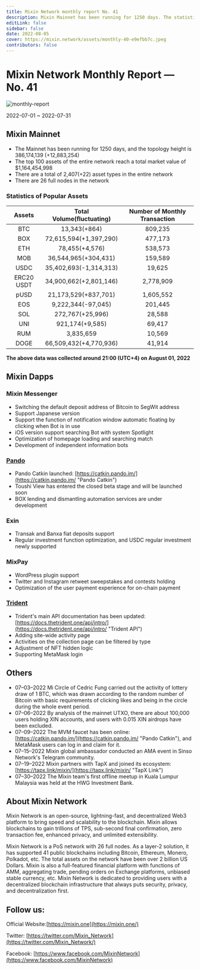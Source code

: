 ```yaml
---
title: Mixin Network monthly report No. 41
description: Mixin Mainnet has been running for 1250 days. The statistics of popular assets are listed. Ecosystem development, with Pando, exin, Mixpay, Trident and other events and partnerships.
editLink: false
sidebar: false
date: 2022-08-05
cover: https://mixin.network/assets/monthly-40-e9efbb7c.jpeg
contributors: false
---
```


# Mixin Network Monthly Report — No. 41

![monthly-report](./monthly-41.jpeg)

2022-07-01 ~ 2022-07-31

## Mixin Mainnet

- The Mainnet has been running for 1250 days, and the topology height is 386,174,139 (+12,883,254)
- The top 100 assets of the entire network reach a total market value of $1,164,454,998
- There are a total of 2,407(+22) asset types in the entire network
- There are 26 full nodes in the network

### Statistics of Popular Assets

| Assets     | Total Volume(fluctuating) | Number of Monthly Transaction |
|:----------:|:-------------------------:|:-----------------------------:|
| BTC        | 13,343(+864)              | 809,235                       |
| BOX        | 72,615,594(+1,397,290)    | 477,173                       |
| ETH        | 78,455(+4,576)            | 538,573                       |
| MOB        | 36,544,965(+304,431)      | 159,589                       |
| USDC       | 35,402,693(-1,314,313)    | 19,625                        |
| ERC20 USDT | 34,900,662(+2,801,146)    | 2,778,909                     |
| pUSD       | 21,173,529(+837,701)      | 1,605,552                     |
| EOS        | 9,222,344(-97,045)        | 201,445                       |
| SOL        | 272,767(+25,996)          | 28,588                        |
| UNI        | 921,174(+9,585)           | 69,417                        |
| RUM        | 3,835,659                 | 10,569                        |
| DOGE       | 66,509,432(+4,770,936)    | 41,914                        |

  **The above data was collected around 21:00 (UTC+4) on August 01, 2022**

## Mixin Dapps

### Mixin Messenger

- Switching the default deposit address of Bitcoin to SegWit address
- Support Japanese version
- Support the function of notification window automatic floating by clicking when Bot is in use
- iOS version support searching Bot with system Spotlight
- Optimization of homepage loading and searching match
- Development of independent information bots

### [Pando](https://pando.im/)

- Pando Catkin launched: [https://catkin.pando.im/](https://catkin.pando.im/ "Pando Catkin")
- Toushi View has entered the closed beta stage and will be launched soon
- BOX lending and dismantling automation services are under development

### Exin

- Transak and Banxa fiat deposits support
- Regular investment function optimization, and USDC regular investment newly supported

### MixPay

- WordPress plugin support
- Twitter and Instagram retweet sweepstakes and contests holding
- Optimization of the user payment experience for on-chain payment

### [Trident](https://thetrident.one)

- Trident's main API documentation has been updated: [https://docs.thetrident.one/api/intro/](https://docs.thetrident.one/api/intro/ "Trident API")
- Adding site-wide activity page
- Activities on the collection page can be filtered by type
- Adjustment of NFT hidden logic
- Supporting MetaMask login

## Others

- 07–03–2022
  Mi Circle of Cedric Fung carried out the activity of lottery draw of 1 BTC, which was drawn according to the random number of Bitcoin with basic requirements of clicking likes and being in the circle during the whole event period.
- 07–06–2022
  By analysis of the mainnet UTXO, there are about 100,000 users holding XIN accounts, and users with 0.015 XIN airdrops have been excluded.
- 07–09–2022
  The MVM faucet has been online: [https://catkin.pando.im/](https://catkin.pando.im/ "Pando Catkin"), and MetaMask users can log in and claim for it.
- 07–15–2022
  Mixin global ambassador conducted an AMA event in Sinso Network's Telegram community.
- 07–19–2022
  Mixin partners with TapX and joined its ecosystem: [https://tapx.link/mixin/](https://tapx.link/mixin/ "TapX Link")
- 07–30–2022
  The Mixin team's first offline meetup in Kuala Lumpur Malaysia was held at the HWG Investment Bank.
  
## About Mixin Network

Mixin Network is an open-source, lightning-fast, and decentralized Web3 platform to bring speed and scalability to the blockchain. Mixin allows blockchains to gain trillions of TPS, sub-second final confirmation, zero transaction fee, enhanced privacy, and unlimited extensibility.

Mixin Network is a PoS network with 26 full nodes. As a layer-2 solution, it has supported 41 public blockchains including Bitcoin, Ethereum, Monero, Polkadot, etc. The total assets on the network have been over 2 billion US Dollars. Mixin is also a full-featured financial platform with functions of AMM, aggregating trade, pending orders on Exchange platforms, unbiased stable currency, etc. Mixin Network is dedicated to providing users with a decentralized blockchain infrastructure that always puts security, privacy, and decentralization first.

## Follow us:

Official Website:[https://mixin.one](https://mixin.one/)

Twitter: [https://twitter.com/Mixin_Network](https://twitter.com/Mixin_Network/)

Facebook: [https://www.facebook.com/MixinNetwork](https://www.facebook.com/MixinNetwork)
